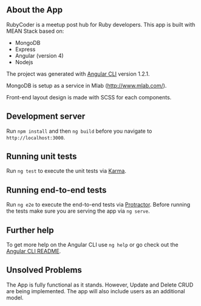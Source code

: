 ## About the App

RubyCoder is a meetup post hub for Ruby developers. This app is built with MEAN Stack based on:

- MongoDB
- Express
- Angular (version 4)
- Nodejs

The project was generated with [Angular CLI](https://github.com/angular/angular-cli) version 1.2.1.

MongoDB is setup as a service in Mlab (http://www.mlab.com/).

Front-end layout design is made with SCSS for each components.

## Development server

Run `npm install` and then `ng build` before you navigate to `http://localhost:3000`.

## Running unit tests

Run `ng test` to execute the unit tests via [Karma](https://karma-runner.github.io).

## Running end-to-end tests

Run `ng e2e` to execute the end-to-end tests via [Protractor](http://www.protractortest.org/).
Before running the tests make sure you are serving the app via `ng serve`.

## Further help

To get more help on the Angular CLI use `ng help` or go check out the [Angular CLI README](https://github.com/angular/angular-cli/blob/master/README.md).

## Unsolved Problems

The App is fully functional as it stands. However, Update and Delete CRUD are being implemented. The app will also include users as an additional model.
